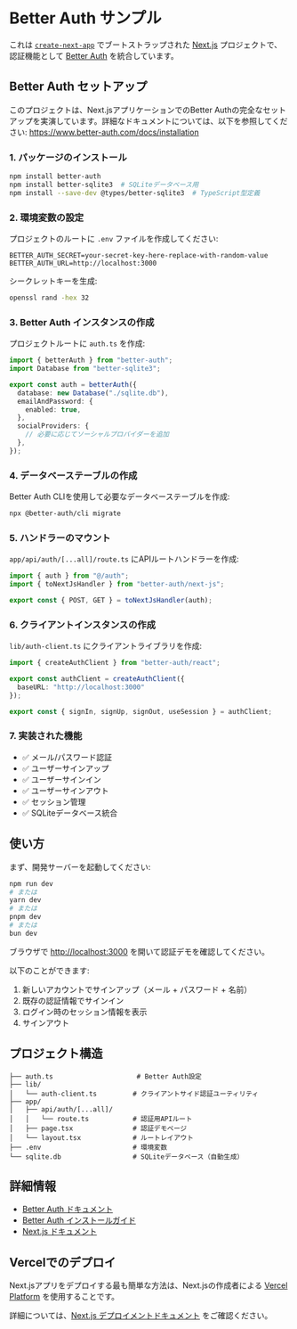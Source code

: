# Better Auth サンプル

これは [`create-next-app`](https://nextjs.org/docs/app/api-reference/cli/create-next-app) でブートストラップされた [Next.js](https://nextjs.org) プロジェクトで、認証機能として [Better Auth](https://www.better-auth.com/) を統合しています。

## Better Auth セットアップ

このプロジェクトは、Next.jsアプリケーションでのBetter Authの完全なセットアップを実演しています。詳細なドキュメントについては、以下を参照してください: <https://www.better-auth.com/docs/installation>

### 1. パッケージのインストール

```bash
npm install better-auth
npm install better-sqlite3  # SQLiteデータベース用
npm install --save-dev @types/better-sqlite3  # TypeScript型定義
```

### 2. 環境変数の設定

プロジェクトのルートに `.env` ファイルを作成してください:

```env
BETTER_AUTH_SECRET=your-secret-key-here-replace-with-random-value
BETTER_AUTH_URL=http://localhost:3000
```

シークレットキーを生成:

```bash
openssl rand -hex 32
```

### 3. Better Auth インスタンスの作成

プロジェクトルートに `auth.ts` を作成:

```typescript
import { betterAuth } from "better-auth";
import Database from "better-sqlite3";

export const auth = betterAuth({
  database: new Database("./sqlite.db"),
  emailAndPassword: {
    enabled: true,
  },
  socialProviders: {
    // 必要に応じてソーシャルプロバイダーを追加
  },
});
```

### 4. データベーステーブルの作成

Better Auth CLIを使用して必要なデータベーステーブルを作成:

```bash
npx @better-auth/cli migrate
```

### 5. ハンドラーのマウント

`app/api/auth/[...all]/route.ts` にAPIルートハンドラーを作成:

```typescript
import { auth } from "@/auth";
import { toNextJsHandler } from "better-auth/next-js";

export const { POST, GET } = toNextJsHandler(auth);
```

### 6. クライアントインスタンスの作成

`lib/auth-client.ts` にクライアントライブラリを作成:

```typescript
import { createAuthClient } from "better-auth/react";

export const authClient = createAuthClient({
  baseURL: "http://localhost:3000"
});

export const { signIn, signUp, signOut, useSession } = authClient;
```

### 7. 実装された機能

- ✅ メール/パスワード認証
- ✅ ユーザーサインアップ
- ✅ ユーザーサインイン
- ✅ ユーザーサインアウト
- ✅ セッション管理
- ✅ SQLiteデータベース統合

## 使い方

まず、開発サーバーを起動してください:

```bash
npm run dev
# または
yarn dev
# または
pnpm dev
# または
bun dev
```

ブラウザで [http://localhost:3000](http://localhost:3000) を開いて認証デモを確認してください。

以下のことができます:

1. 新しいアカウントでサインアップ（メール + パスワード + 名前）
2. 既存の認証情報でサインイン
3. ログイン時のセッション情報を表示
4. サインアウト

## プロジェクト構造

```text
├── auth.ts                     # Better Auth設定
├── lib/
│   └── auth-client.ts         # クライアントサイド認証ユーティリティ
├── app/
│   ├── api/auth/[...all]/
│   │   └── route.ts           # 認証用APIルート
│   ├── page.tsx               # 認証デモページ
│   └── layout.tsx             # ルートレイアウト
├── .env                       # 環境変数
└── sqlite.db                  # SQLiteデータベース（自動生成）
```

## 詳細情報

- [Better Auth ドキュメント](https://www.better-auth.com/docs)
- [Better Auth インストールガイド](https://www.better-auth.com/docs/installation)
- [Next.js ドキュメント](https://nextjs.org/docs)

## Vercelでのデプロイ

Next.jsアプリをデプロイする最も簡単な方法は、Next.jsの作成者による [Vercel Platform](https://vercel.com/new?utm_medium=default-template&filter=next.js&utm_source=create-next-app&utm_campaign=create-next-app-readme) を使用することです。

詳細については、[Next.js デプロイメントドキュメント](https://nextjs.org/docs/app/building-your-application/deploying) をご確認ください。
